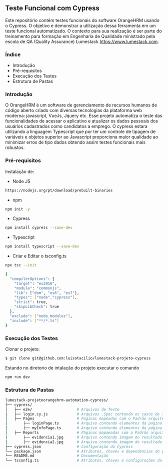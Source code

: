 ## Teste Funcional com Cypress
Este repositório contém testes funcionais do software OrangeHRM usando o Cypress. 
O objetivo e demonstrar a utilização dessa ferramenta em um teste funcional automatizado.
O contexto para sua realização é ser parte do treinamento para formação em Engenharia de
Qualidade ministrado pela escola de QA (Quality Assurance) Lumestack https://www.lumestack.com.

### Índice
- Introdução
- Pré-requisitos
- Execução dos Testes
- Estrutura de Pastas

### Introdução
O OrangeHRM é um software de gerenciamento de recursos humanos de código aberto criado com 
diversas tecnologias da plataforma web moderna: javascript, VueJs, Jquery etc. Esse projeto
automatiza o teste das funcionalidades de acessar o aplicativo e atualizar os dados pessoais 
dos usuários cadastrados como candidatos a emprego. O cypress estara utilizando a linguagem 
Typescript que por ter um controle de tipagem de variáveis e objetos superior ao Javascript 
proporciona maior qualidade ao minimizar erros de tipo dados obtendo assim testes funcionais
mais robustos.

### Pré-requisitos
Instalação de:
- Node JS
```bash
https://nodejs.org/pt/download/prebuilt-binaries
```
- npm
```bash
npm init -y
```
- Cypress
```bash
npm install cypress --save-dev
```
- Typescript
```bash
npm install typescript --save-dev
```
- Criar e Editar o tsconfig.ts
```bash
npx tsc --init

{
  "compilerOptions": {
    "target": "es2016",
    "module": "commonjs",
    "lib": ["dom", "es6", "es7"],
    "types": ["node","cypress"],
    "strict": true,
    "skipLibCheck": true
  },
  "exclude": ["node_modules"],
  "include": ["**/*.ts"]
}
```
### Execução dos Testes
Clonar o projeto:
```bash
$ git clone git@github.com:luisotacilio/lumestack-projeto-cypress
```
Estando no diretorio de intalação do projeto executar o comando 
```bash
npm run dev
```
### Estrutura de Pastas
```bash
lumestack-projetoorangehrm-automation-cypress/
├── cypress/
│   ├── e2e/                    # Arquivos de Teste
|   ├── login.cy.js             # Arquivos .Spec contendo os casos de teste
│   ├── Pages                   # Paginas mapeadas com o Padrão arquitetural POM (Page Objecet Model)
|       ├── loginPage.ts        # Arquivo contendo elementos da página de login e as ações do teste
|       ├── myInfoPage.ts       # Arquivo contendo elementos da página de candidatos a emprego e as ações do teste
│   ├── Reports                 # Páginas mapaeadas com o Padrão arquitetural POM (Page Objecet Model)
|       ├── evidencia1.jpg      # Arquivo contendo imagem do resultado dos testes aplicados ao login
|       ├── evidencia2.jpg      # Arquivo contendo imagem do resultado de teste aplicados ao item myInfoPage
├── cypress.json                # Configuração do Cypress 
└── package.json                # Atributos, chaves e dependencias do projeto
└── README.md                   # Documentação
└── tsconfig.ts                 # Atributos, chaves e configurações da linguagem Typescript
```
	




  
